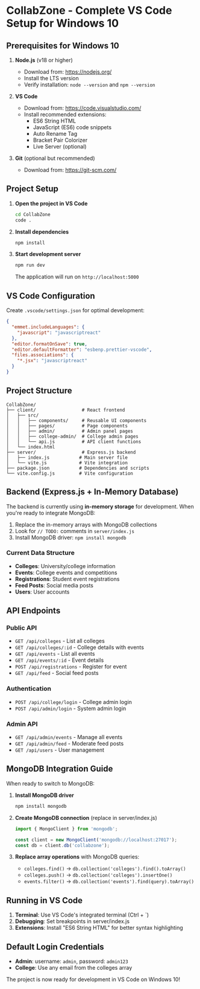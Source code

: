 # CollabZone - Complete VS Code Setup for Windows 10

## Prerequisites for Windows 10

1. **Node.js** (v18 or higher)
   - Download from: https://nodejs.org/
   - Install the LTS version
   - Verify installation: `node --version` and `npm --version`

2. **VS Code**
   - Download from: https://code.visualstudio.com/
   - Install recommended extensions:
     - ES6 String HTML
     - JavaScript (ES6) code snippets
     - Auto Rename Tag
     - Bracket Pair Colorizer
     - Live Server (optional)

3. **Git** (optional but recommended)
   - Download from: https://git-scm.com/

## Project Setup

1. **Open the project in VS Code**
   ```bash
   cd CollabZone
   code .
   ```

2. **Install dependencies**
   ```bash
   npm install
   ```

3. **Start development server**
   ```bash
   npm run dev
   ```
   The application will run on `http://localhost:5000`

## VS Code Configuration

Create `.vscode/settings.json` for optimal development:
```json
{
  "emmet.includeLanguages": {
    "javascript": "javascriptreact"
  },
  "editor.formatOnSave": true,
  "editor.defaultFormatter": "esbenp.prettier-vscode",
  "files.associations": {
    "*.jsx": "javascriptreact"
  }
}
```

## Project Structure

```
CollabZone/
├── client/                 # React frontend
│   ├── src/
│   │   ├── components/     # Reusable UI components
│   │   ├── pages/          # Page components
│   │   ├── admin/          # Admin panel pages
│   │   ├── college-admin/  # College admin pages
│   │   └── api.js          # API client functions
│   └── index.html
├── server/                 # Express.js backend
│   ├── index.js           # Main server file
│   └── vite.js            # Vite integration
├── package.json           # Dependencies and scripts
└── vite.config.js         # Vite configuration
```

## Backend (Express.js + In-Memory Database)

The backend is currently using **in-memory storage** for development. When you're ready to integrate MongoDB:

1. Replace the in-memory arrays with MongoDB collections
2. Look for `// TODO:` comments in `server/index.js`
3. Install MongoDB driver: `npm install mongodb`

### Current Data Structure

- **Colleges**: University/college information
- **Events**: College events and competitions  
- **Registrations**: Student event registrations
- **Feed Posts**: Social media posts
- **Users**: User accounts

## API Endpoints

### Public API
- `GET /api/colleges` - List all colleges
- `GET /api/colleges/:id` - College details with events
- `GET /api/events` - List all events
- `GET /api/events/:id` - Event details
- `POST /api/registrations` - Register for event
- `GET /api/feed` - Social feed posts

### Authentication
- `POST /api/college/login` - College admin login
- `POST /api/admin/login` - System admin login

### Admin API
- `GET /api/admin/events` - Manage all events
- `GET /api/admin/feed` - Moderate feed posts
- `GET /api/users` - User management

## MongoDB Integration Guide

When ready to switch to MongoDB:

1. **Install MongoDB driver**
   ```bash
   npm install mongodb
   ```

2. **Create MongoDB connection** (replace in server/index.js)
   ```javascript
   import { MongoClient } from 'mongodb';
   
   const client = new MongoClient('mongodb://localhost:27017');
   const db = client.db('collabzone');
   ```

3. **Replace array operations** with MongoDB queries:
   - `colleges.find()` → `db.collection('colleges').find().toArray()`
   - `colleges.push()` → `db.collection('colleges').insertOne()`
   - `events.filter()` → `db.collection('events').find(query).toArray()`

## Running in VS Code

1. **Terminal**: Use VS Code's integrated terminal (Ctrl + `)
2. **Debugging**: Set breakpoints in server/index.js
3. **Extensions**: Install "ES6 String HTML" for better syntax highlighting

## Default Login Credentials

- **Admin**: username: `admin`, password: `admin123`
- **College**: Use any email from the colleges array

The project is now ready for development in VS Code on Windows 10!